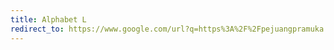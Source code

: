 ```yaml
---
title: Alphabet L
redirect_to: https://www.google.com/url?q=https%3A%2F%2Fpejuangpramuka.blogspot.com%2Fp%2Fgadis-pramuka.html&sa=D&sntz=1&usg=AOvVaw04FwhKGDSQu8E7oZuUSHwi
---
```

